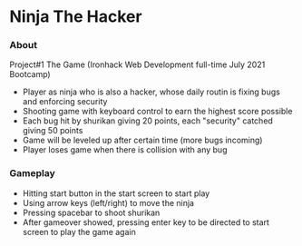 # Ninja The Hacker

### About 
Project#1 The Game (Ironhack Web Development full-time July 2021 Bootcamp)
- Player as ninja who is also a hacker, whose daily routin is fixing bugs and enforcing security 
- Shooting game with keyboard control to earn the highest score possible
- Each bug hit by shurikan giving 20 points, each "security" catched giving 50 points
- Game will be leveled up after certain time (more bugs incoming)
- Player loses game when there is collision with any bug

### Gameplay
- Hitting start button in the start screen to start play
- Using arrow keys (left/right) to move the ninja
- Pressing spacebar to shoot shurikan
- After gameover showed, pressing enter key to be directed to start screen to play the game again
